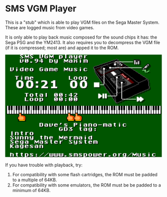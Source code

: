 SMS VGM Player
==============

This is a "stub" which is able to play VGM files on the Sega Master System. These are logged music from video games.

It is only able to play back music composed for the sound chips it has: the Sega PSG and the YM2413. It also requires you to decompress the VGM file (if it is compressed; most are) and apped it to the ROM.

![Screenshot](screenshots\screenshot1.png)

If you have trouble with playback, try:

1. For compatibility with some flash cartridges, the ROM must be padded to a multiple of 64KB.
2. For compatibility with some emulators, the ROM must be be padded to a minimum of 64KB.
